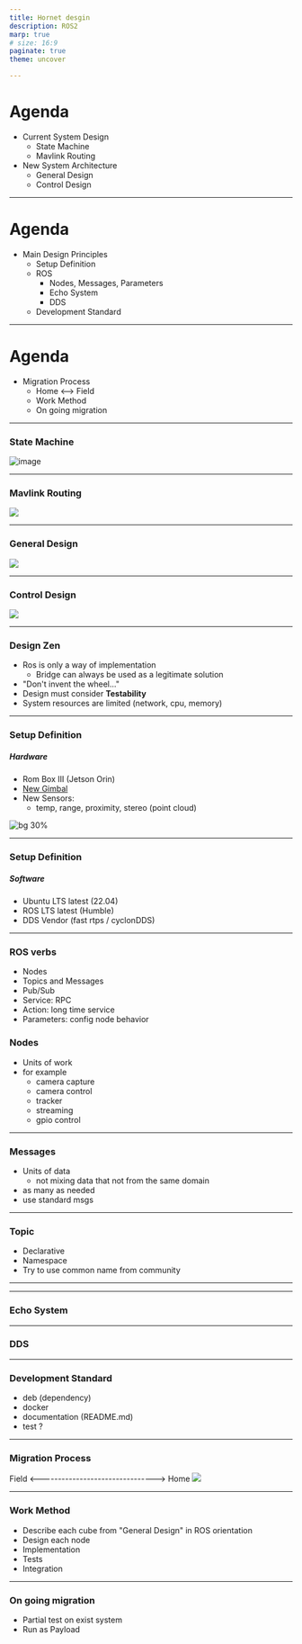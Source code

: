 ```yaml
---
title: Hornet desgin
description: ROS2
marp: true
# size: 16:9
paginate: true
theme: uncover

---
```

# Agenda
- Current System Design
  - State Machine
  - Mavlink Routing
- New System Architecture
  - General Design
  - Control Design

---
# Agenda
- Main Design Principles
  - Setup Definition
  - ROS
    - Nodes, Messages, Parameters
    - Echo System
    - DDS
  - Development Standard

---
# Agenda
- Migration Process
  - Home <--> Field
  - Work Method
  - On going migration

---
### State Machine
![image]()

---
### Mavlink Routing
![](images/pix_cc_gcs_block.drawio.png)

---
### General Design
![](images/general_design.drawio.png)

---
### Control Design
![](images/control.drawio.png)

---
### Design Zen
- Ros is only a way of implementation
  - Bridge can always be used as a legitimate solution
- "Don't invent the wheel..."
- Design must consider **Testability**
- System resources are limited (network, cpu, memory)
  
---
### Setup Definition
##### Hardware
- Rom Box III (Jetson Orin)
- [New Gimbal](https://gremsy.com/gremsy-introduces-two-axis-mio-gimbal-for-drone-developers)
- New Sensors:
  - temp, range, proximity, stereo (point cloud)
  
![bg 30%](images/two-axis_mio_gimbal.png)

---
### Setup Definition
##### Software
- Ubuntu LTS latest (22.04)
- ROS LTS latest (Humble)
- DDS Vendor (fast rtps / cyclonDDS)

---
### ROS verbs
- Nodes
- Topics and Messages
- Pub/Sub
- Service: RPC
- Action: long time service
- Parameters: config node behavior

### Nodes
- Units of work
- for example
  - camera capture
  - camera control
  - tracker
  - streaming
  - gpio control

---
### Messages
- Units of data
  - not mixing data that not from the same domain
- as many as needed
- use standard msgs

---
### Topic
- Declarative
- Namespace
- Try to use common name from community
  
---
---
### Echo System

---
### DDS

---
### Development Standard
-  deb (dependency)
-  docker
-  documentation (README.md)
-  test ?

---
### Migration Process
Field <--------------------------------> Home
![](images/domains.drawio.png)

---
### Work Method
- Describe each cube from "General Design" in ROS orientation
- Design each node
- Implementation
- Tests
- Integration

---
### On going migration
- Partial test on exist system
- Run as Payload